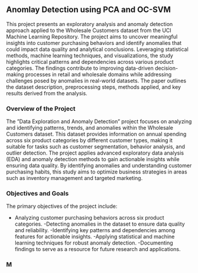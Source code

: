 ## Anomlay Detection using PCA and OC-SVM
This project presents an exploratory analysis and anomaly detection approach applied to the Wholesale Customers dataset from the UCI Machine Learning Repository. The project aims to uncover meaningful insights into customer purchasing behaviors and identify anomalies that could impact data quality and analytical conclusions. Leveraging statistical methods, machine learning techniques, and visualizations, the study highlights critical patterns and dependencies across various product categories. The findings contribute to improving data-driven decision-making processes in retail and wholesale domains while addressing challenges posed by anomalies in real-world datasets. The paper outlines the dataset description, preprocessing steps, methods applied, and key results derived from the analysis.

### Overview of the Project
The ”Data Exploration and Anomaly Detection” project focuses on analyzing and identifying patterns, trends, and anomalies within the Wholesale Customers dataset. This dataset provides information on annual spending across six product categories by different customer types, making it suitable for tasks such as customer segmentation, behavior analysis, and outlier detection. The project applies advanced exploratory data analysis (EDA) and anomaly detection methods to gain actionable insights while ensuring data quality. By identifying anomalies and understanding customer purchasing habits, this study aims to optimize business strategies in areas
such as inventory management and targeted marketing.

### Objectives and Goals
The primary objectives of the project include:
  - Analyzing customer purchasing behaviors across six product categories.
  -Detecting anomalies in the dataset to ensure data quality and reliability.
  -Identifying key patterns and dependencies among features for actionable insights.
  -Applying statistical and machine learning techniques for robust anomaly detection.
  -Documenting findings to serve as a resource for future research and applications.

### M
